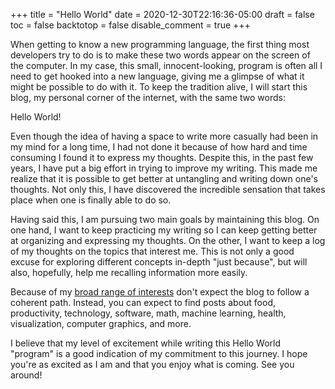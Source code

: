 +++
title = "Hello World"
date = 2020-12-30T22:16:36-05:00
draft = false
toc = false
backtotop = false
disable_comment = true
+++

When getting to know a new programming language, the first thing most developers try to do is to make these two words appear on the screen of the computer. In my case, this small, innocent-looking, program is often all I need to get hooked into a new language, giving me a glimpse of what it might be possible to do with it. To keep the tradition alive, I will start this blog, my personal corner of the internet, with the same two words:

Hello World!

Even though the idea of having a space to write more casually had been in my mind for a long time, I had not done it because of how hard and time consuming I found it to express my thoughts. Despite this, in the past few years, I have put a big effort in trying to improve my writing. This made me realize that it is possible to get better at untangling and writing down one's thoughts. Not only this, I have discovered the incredible sensation that takes place when one is finally able to do so.

Having said this, I am pursuing two main goals by maintaining this blog. On one hand, I want to keep practicing my writing so I can keep getting better at organizing and expressing my thoughts. On the other, I want to keep a log of my thoughts on the topics that interest me. This is not only a good excuse for exploring different concepts in-depth "just because", but will also, hopefully, help me recalling information more easily.

Because of my [broad range of interests](https://www.notion.so/My-Bio-5703274f1d384f1891259293bbb261d5) don't expect the blog to follow a coherent path. Instead, you can expect to find posts about food, productivity, technology, software, math, machine learning, health, visualization, computer graphics, and more.

I believe that my level of excitement while writing this Hello World "program" is a good indication of my commitment to this journey. I hope you're as excited as I am and that you enjoy what is coming. See you around!